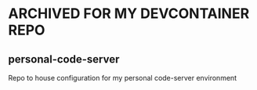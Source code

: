 # ARCHIVED FOR MY DEVCONTAINER REPO
## personal-code-server
Repo to house configuration for my personal code-server environment
